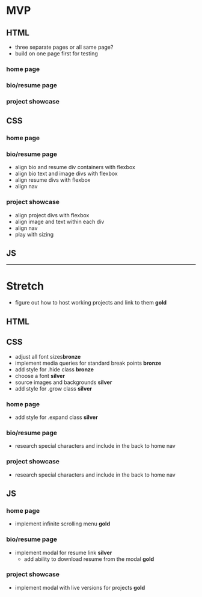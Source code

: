 # MVP

## HTML

- three separate pages or all same page?
 - build on one page first for testing

### home page
<!-- - nav container for menu elements -->
<!-- - div container for center three elements -->
 <!-- - div for each inner element -->
<!-- - div for each outer element -->
 <!-- - expand class -->

### bio/resume page
<!-- - div container for bio and image
 - div * 3 for text
 - div for image -->
<!-- - div container for resume images and link
 - div * 3 for images and link box
- nav for back to home link -->

### project showcase

<!-- - div container for project elements
 - div * 5 for projects
  - div * 2 for image and text -->
<!-- - nav for back to home link -->


## CSS

### home page
<!-- - center elements on page
- play with sizing -->
<!-- - set background color (replace with image later) -->

### bio/resume page
- align bio and resume div containers with flexbox
- align bio text and image divs with flexbox
- align resume divs with flexbox
- align nav

### project showcase
- align project divs with flexbox
 - align image and text within each div
- align nav
- play with sizing

## JS

<!-- - add event listeners to nav elements -->
<!-- - implement basic page switching functionality in the associated event handlers -->

---

# Stretch

- figure out how to host working projects and link to them **gold**

## HTML

## CSS

- adjust all font sizes**bronze**
- implement media queries for standard break points **bronze**
- add style for .hide class **bronze**
- choose a font **silver**
- source images and backgrounds **silver**
- add style for .grow class **silver**

### home page
  - add style for .expand class **silver**

### bio/resume page
- research special characters and include in the back to home nav

### project showcase
- research special characters and include in the back to home nav

## JS

### home page
- implement infinite scrolling menu **gold**

### bio/resume page
- implement modal for resume link **silver**
  - add ability to download resume from the modal **gold**

### project showcase
- implement modal with live versions for projects **gold**